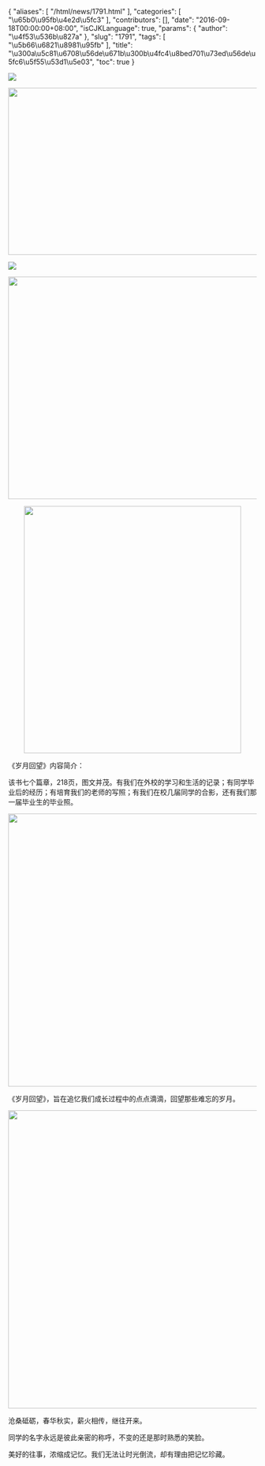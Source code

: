 {
    "aliases": [
        "/html/news/1791.html"
    ],
    "categories": [
        "\u65b0\u95fb\u4e2d\u5fc3"
    ],
    "contributors": [],
    "date": "2016-09-18T00:00:00+08:00",
    "isCJKLanguage": true,
    "params": {
        "author": "\u4f53\u536b\u827a"
    },
    "slug": "1791",
    "tags": [
        "\u5b66\u6821\u8981\u95fb"
    ],
    "title": "\u300a\u5c81\u6708\u56de\u671b\u300b\u4fc4\u8bed701\u73ed\u56de\u5fc6\u5f55\u53d1\u5e03",
    "toc": true
}


<img
    src="http://www.tfls.cn/images/160918/7-16091Q6452U49.jpg"
    style="display:block;margin-left:auto;margin-right:auto;"
    decoding="async"
    fetchpriority="auto"
    loading="lazy"
/>





<img
    src="https://cdn.tfls.online/mirror/full/1cc90af3f62762c65e9fa776e9aa6725df6cf2fc.jpg"
    style="display:block;margin-left:auto;margin-right:auto;"
    decoding="async"
    fetchpriority="auto"
    loading="lazy"
    height="338"
    width="600"
/>





<img
    src="http://www.tfls.cn/images/160918/7-16091Q6452WR.jpg"
    style="display:block;margin-left:auto;margin-right:auto;"
    decoding="async"
    fetchpriority="auto"
    loading="lazy"
/>





<img
    src="https://cdn.tfls.online/mirror/full/8b78ac1dbc766df5b65ea79c19d54749de55bdf4.jpg"
    style="display:block;margin-left:auto;margin-right:auto;"
    decoding="async"
    fetchpriority="auto"
    loading="lazy"
    height="450"
    width="600"
/>





<img
    src="https://cdn.tfls.online/mirror/full/39cde34d8a418deb5c635f25858e9176e581dc9c.jpg"
    style="display:block;margin-left:auto;margin-right:auto;"
    decoding="async"
    fetchpriority="auto"
    loading="lazy"
    height="500"
    width="440"
/>




《岁月回望》内容简介：  

该书七个篇章，218页，图文并茂。有我们在外校的学习和生活的记录；有同学毕业后的经历；有培育我们的老师的写照；有我们在校几届同学的合影，还有我们那一届毕业生的毕业照。  


<img
    src="https://cdn.tfls.online/mirror/full/de1b506a66443d0fd9a9857fd76e234af9f7301c.jpg"
    style="display:block;margin-left:auto;margin-right:auto;"
    decoding="async"
    fetchpriority="auto"
    loading="lazy"
    height="552"
    width="600"
/>



《岁月回望》，旨在追忆我们成长过程中的点点滴滴，回望那些难忘的岁月。




  






<img
    src="https://cdn.tfls.online/mirror/full/0c2b35425d3b180800b799aeb3adbe3d69cb2ed1.jpg"
    style="display:block;margin-left:auto;margin-right:auto;"
    decoding="async"
    fetchpriority="auto"
    loading="lazy"
    height="603"
    width="600"
/>







沧桑砥砺，春华秋实，薪火相传，继往开来。  

同学的名字永远是彼此亲密的称呼，不变的还是那时熟悉的笑脸。  

美好的往事，浓缩成记忆。我们无法让时光倒流，却有理由把记忆珍藏。




  






  









  





  


  






  





  



